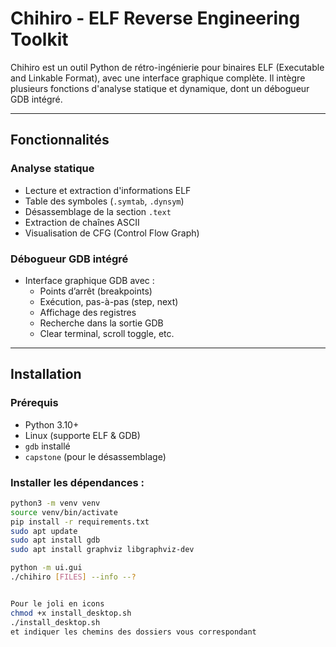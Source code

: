 # Chihiro - ELF Reverse Engineering Toolkit

Chihiro est un outil Python de rétro-ingénierie pour binaires ELF (Executable and Linkable Format), avec une interface graphique complète. Il intègre plusieurs fonctions d'analyse statique et dynamique, dont un débogueur GDB intégré.

---

## Fonctionnalités

### Analyse statique
- Lecture et extraction d'informations ELF
- Table des symboles (`.symtab`, `.dynsym`)
- Désassemblage de la section `.text`
- Extraction de chaînes ASCII
- Visualisation de CFG (Control Flow Graph)

### Débogueur GDB intégré
- Interface graphique GDB avec :
  - Points d’arrêt (breakpoints)
  - Exécution, pas-à-pas (step, next)
  - Affichage des registres
  - Recherche dans la sortie GDB
  - Clear terminal, scroll toggle, etc.

---

##  Installation

### Prérequis

- Python 3.10+
- Linux (supporte ELF & GDB)
- `gdb` installé
- `capstone` (pour le désassemblage)

### Installer les dépendances :

```bash
python3 -m venv venv
source venv/bin/activate
pip install -r requirements.txt
sudo apt update
sudo apt install gdb
sudo apt install graphviz libgraphviz-dev

python -m ui.gui
./chihiro [FILES] --info --?


Pour le joli en icons
chmod +x install_desktop.sh
./install_desktop.sh 
et indiquer les chemins des dossiers vous correspondant
